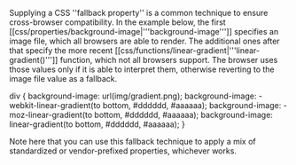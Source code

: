 Supplying a CSS ''fallback property'' is a common technique	to ensure
cross-browser compatibility. In	the example below, the first
[[css/properties/background-image|'''background-image''']] specifies an
image file, which all browsers are able	to render. The additional ones
after that specify the more recent
[[css/functions/linear-gradient|'''linear-gradient()''']] function,
which not all browsers support.	The browser uses those values only if
it is able to interpret them,	otherwise reverting to the image file
value as a fallback.

 div {
     background-image: url(img/gradient.png);
     background-image: -webkit-linear-gradient(to bottom, #dddddd, #aaaaaa);
     background-image: -moz-linear-gradient(to bottom, #dddddd, #aaaaaa);
     background-image: linear-gradient(to bottom, #dddddd, #aaaaaa);
 }

Note here that you can use this fallback technique to apply	a mix of
standardized or vendor-prefixed properties, whichever works.